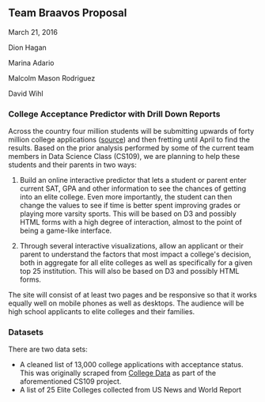 ## Team Braavos Proposal

March 21, 2016

Dion Hagan

Marina Adario

Malcolm Mason Rodriguez

David Wihl

### College Acceptance Predictor with Drill Down Reports

Across the country four million students will be submitting upwards of forty million college applications ([source](http://www.nytimes.com/2014/11/16/nyregion/applications-by-the-dozen-as-anxious-students-hedge-college-bets.html)) and then fretting until April to find the results. Based on the prior analysis performed by some of the current team members in Data Science Class (CS109),
we are planning to help these students and their parents
in two ways:

1. Build an online interactive predictor that lets a student or parent enter current SAT, GPA and other information to see the chances of getting into an elite college. Even more importantly, the student can then change the values to see if time is better spent improving grades or playing more varsity sports. This will be based on D3 and possibly HTML forms with a high degree of interaction, almost to the point of being a game-like
interface.

2. Through several interactive visualizations, allow
an applicant or their parent to understand the
factors that most impact a college's decision, both in
aggregate for all elite colleges as well as
specifically for a given top 25 institution. This will
also be based on D3 and possibly HTML forms.

The site will consist of at least two pages and be responsive so that it works equally
well on mobile phones as well as desktops. The audience
will be high school applicants to elite colleges and
their families.

### Datasets

There are two data sets:

* A cleaned list of 13,000 college applications with acceptance status. This was originally scraped from [College Data](www.collegedata.com) as
part of the aforementioned CS109 project.
* A list of 25 Elite Colleges collected from US News and World Report
